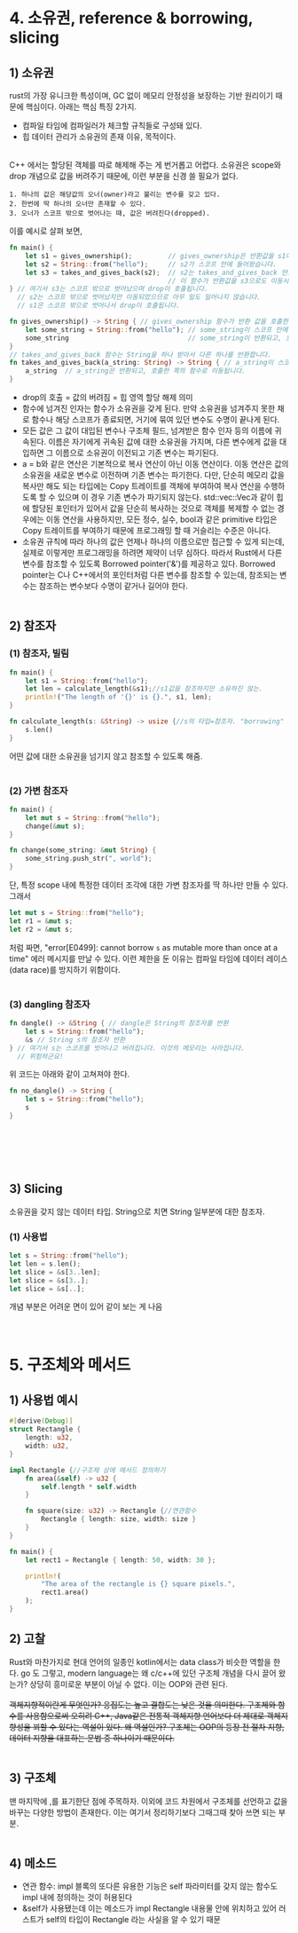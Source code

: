# 4. 소유권, reference & borrowing, slicing
## 1) 소유권
rust의 가장 유니크한 특성이며, GC 없이 메모리 안정성을 보장하는 기반 원리이기 때문에 핵심이다. 아래는 핵심 특징 2가지.<br>
- 컴파일 타임에 컴파일러가 체크할 규칙들로 구성돼 있다.
- 힙 데이터 관리가 소유권의 존재 이유, 목적이다.
<br><br>


C++ 에서는 할당된 객체를 따로 해제해 주는 게 번거롭고 어렵다. 소유권은 scope와 drop 개념으로 값을 버려주기 때문에, 이런 부분을 신경 쓸 필요가 없다.
```text
1. 하나의 값은 해당값의 오너(owner)라고 불리는 변수를 갖고 있다.
2. 한번에 딱 하나의 오너만 존재할 수 있다.
3. 오너가 스코프 밖으로 벗어나는 때, 값은 버려진다(dropped).
```

이를 예시로 살펴 보면,
```rust
fn main() {
    let s1 = gives_ownership();         // gives_ownership은 반환값을 s1에게 이동시킵니다.
    let s2 = String::from("hello");     // s2가 스코프 안에 들어왔습니다.
    let s3 = takes_and_gives_back(s2);  // s2는 takes_and_gives_back 안으로 이동되었고,
                                        // 이 함수가 반환값을 s3으로도 이동시켰습니다.
} // 여기서 s3는 스코프 밖으로 벗어났으며 drop이 호출됩니다.
  // s2는 스코프 밖으로 벗어났지만 이동되었으므로 아무 일도 일어나지 않습니다.
  // s1은 스코프 밖으로 벗어나서 drop이 호출됩니다.

fn gives_ownership() -> String { // gives_ownership 함수가 반환 값을 호출한 쪽으로 이동시킵니다.
    let some_string = String::from("hello"); // some_string이 스코프 안에 들어왔습니다.
    some_string                              // some_string이 반환되고, 호출한 쪽의 함수로 이동됩니다.
}
// takes_and_gives_back 함수는 String을 하나 받아서 다른 하나를 반환합니다.
fn takes_and_gives_back(a_string: String) -> String { // a_string이 스코프 안으로 들어왔습니다.
    a_string  // a_string은 반환되고, 호출한 쪽의 함수로 이동됩니다.
}
```
- drop의 호출 = 값의 버려짐 = 힙 영역 할당 해제 의미
- 함수에 넘겨진 인자는 함수가 소유권을 갖게 된다. 만약 소유권을 넘겨주지 못한 채로 함수나 해당 스코프가 종료되면, 거기에 묶여 있던 변수도 수명이 끝나게 된다.
- 모든 값은 그 값이 대입된 변수나 구조체 필드, 넘겨받은 함수 인자 등의 이름에 귀속된다. 이름은 자기에게 귀속된 값에 대한 소유권을 가지며, 다른 변수에게 값을 대입하면 그 이름으로 소유권이 이전되고 기존 변수는 파기된다.
- a = b와 같은 연산은 기본적으로 복사 연산이 아닌 이동 연산이다. 이동 연산은 값의 소유권을 새로운 변수로 이전하며 기존 변수는 파기한다. 다만, 단순히 메모리 값을 복사만 해도 되는 타입에는 Copy 트레이트를 객체에 부여하여 복사 연산을 수행하도록 할 수 있으며 이 경우 기존 변수가 파기되지 않는다. std::vec::Vec과 같이 힙에 할당된 포인터가 있어서 값을 단순히 복사하는 것으로 객체를 복제할 수 없는 경우에는 이동 연산을 사용하지만, 모든 정수, 실수, bool과 같은 primitive 타입은 Copy 트레이트를 부여하기 때문에 프로그래밍 할 때 거슬리는 수준은 아니다.
- 소유권 규칙에 따라 하나의 값은 언제나 하나의 이름으로만 접근할 수 있게 되는데, 실제로 이렇게만 프로그래밍을 하려면 제약이 너무 심하다. 따라서 Rust에서 다른 변수를 참조할 수 있도록 Borrowed pointer('&')를 제공하고 있다. Borrowed pointer는 C나 C++에서의 포인터처럼 다른 변수를 참조할 수 있는데, 참조되는 변수는 참조하는 변수보다 수명이 같거나 길어야 한다.
<br><br>

## 2) 참조자
### (1) 참조자, 빌림
```rust
fn main() {
    let s1 = String::from("hello");
    let len = calculate_length(&s1);//s1값을 참조하지만 소유하진 않는.
    println!("The length of '{}' is {}.", s1, len);
}

fn calculate_length(s: &String) -> usize {//s의 타입=참조자. "borrowing"
    s.len()
}
```
어떤 값에 대한 소유권을 넘기지 않고 참조할 수 있도록 해줌.<br><br>

### (2) 가변 참조자
```rust
fn main() {
    let mut s = String::from("hello");
    change(&mut s);
}

fn change(some_string: &mut String) {
    some_string.push_str(", world");
}
```
단, 특정 scope 내에 특정한 데이터 조각에 대한 가변 참조자를 딱 하나만 만들 수 있다. 그래서
```rust
let mut s = String::from("hello");
let r1 = &mut s;
let r2 = &mut s;
```
처럼 짜면, "error[E0499]: cannot borrow `s` as mutable more than once at a time" 에러 메시지를 만날 수 있다. 이런 제한을 둔 이유는 컴파일 타임에 데이터 레이스(data race)를 방지하기 위함이다.<br><br>


### (3) dangling 참조자
```rust
fn dangle() -> &String { // dangle은 String의 참조자를 반환
    let s = String::from("hello");
    &s // String s의 참조자 반환
} // 여기서 s는 스코프를 벗어나고 버려집니다. 이것의 메모리는 사라집니다.
  // 위험하군요!
```
위 코드는 아래와 같이 고쳐져야 한다.
```rust
fn no_dangle() -> String {
    let s = String::from("hello");
    s
}
```
<br><br><br><br>




## 3) Slicing
소유권을 갖지 않는 데이터 타입. String으로 치면 String 일부분에 대한 참조자.
### (1) 사용법
```rust
let s = String::from("hello");
let len = s.len();
let slice = &s[3..len];
let slice = &s[3..];
let slice = &s[..];
```
개념 부분은 어려운 면이 있어 같이 보는 게 나음
<br><br><br>



# 5. 구조체와 메서드
## 1) 사용법 예시
```rust
#[derive(Debug)]
struct Rectangle {
    length: u32,
    width: u32,
}

impl Rectangle {//구조체 상에 메서드 정의하기
    fn area(&self) -> u32 {
        self.length * self.width
    }

    fn square(size: u32) -> Rectangle {//연관함수
        Rectangle { length: size, width: size }
    }
}

fn main() {
    let rect1 = Rectangle { length: 50, width: 30 };

    println!(
        "The area of the rectangle is {} square pixels.",
        rect1.area()
    );
}
```

## 2) 고찰
Rust와 마찬가지로 현대 언어의 일종인 kotlin에서는 data class가 비슷한 역할을 한다. go 도 그렇고, modern language는 왜 c/c++에 있던 구조체 개념을 다시 끌어 왔는가? 상당히 흥미로운 부분이 아닐 수 없다. 이는 OOP와 관련 된다.<br><br>
~~객체지향적이란게 무엇인가? 응집도는 높고 결합도는 낮은 것을 의미한다. 구조체와 함수를 사용함으로써 오히려 C++, Java같은 전통적 객체지향 언어보다 더 제대로 객체지향성을 꾀할 수 있다는 역설이 있다. 왜 역설인가? 구조체는 OOP의 등장 전 절차 지향, 데이터 지향을 대표하는 문법 중 하나이기 때문이다.~~<br><br>



## 3) 구조체
맨 마지막에 ,를 표기한단 점에 주목하자. 이외에 코드 차원에서 구조체를 선언하고 값을 바꾸는 다양한 방법이 존재한다. 이는 여기서 정리하기보다 그때그때 찾아 쓰면 되는 부분.<br><br>



## 4) 메소드
- 연관 함수: impl 블록의 또다른 유용한 기능은 self 파라미터를 갖지 않는 함수도 impl 내에 정의하는 것이 허용된다
- &self가 사용됐는데 이는 메소드가 impl Rectangle 내용물 안에 위치하고 있어 러스트가 self의 타입이 Rectangle 라는 사실을 알 수 있기 때문
